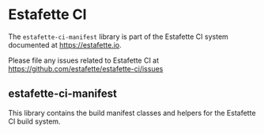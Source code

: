 # Estafette CI

The `estafette-ci-manifest` library is part of the Estafette CI system documented at https://estafette.io.

Please file any issues related to Estafette CI at https://github.com/estafette/estafette-ci/issues

## estafette-ci-manifest

This library contains the build manifest classes and helpers for the Estafette CI build system.